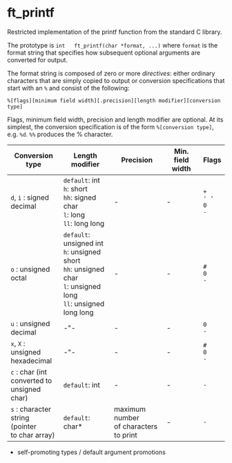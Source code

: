 # ft_printf

Restricted implementation of the printf function from the standard C library.

The prototype is `int	ft_printf(char *format, ...)` where `format` is the format string that specifies how subsequent optional arguments are converted for output.

The format string is composed of zero or more *directives*: either ordinary characters that are simply copied to output or conversion specifications that start with an `%` and consist of the following:
```
%[flags][minimum field width][.precision][length modifier][conversion type]
```
Flags, minimum field width, precision and length modifier are optional. At its simplest, the conversion specification is of the form `%[conversion type]`, e.g. `%d`. `%%` produces the % character.

|Conversion type|Length modifier|Precision|Min. field width|Flags|
|-|-|-|-|-|
|`d`, `i` : signed</br>decimal|`default`: int</br>`h`: short</br>`hh`: signed char</br>`l`: long</br>`ll`: long long|-|-|`+`</br>`' '`</br>`0`</br>`-`
|`o` : unsigned</br>octal|`default`: unsigned int</br>`h`: unsigned short</br>`hh`: unsigned char</br>`l`: unsigned long</br>`ll`: unsigned long long|-|-|`#`</br>`0`</br>`-`</br>|
|`u` : unsigned</br>decimal|-"-|-|-|`0`</br>`-`</br>|
|`x`, `X` : unsigned</br>hexadecimal|-"-|-|-|`#`</br>`0`</br>`-`</br>|
|`c` : char (int</br>converted to</br>unsigned char)|`default`: int|-|-|`-`|
|`s` : character</br>string (pointer</br>to char array)|`default`: char*|maximum number</br>of characters to print|-|`-`|


- self-promoting types / default argument promotions